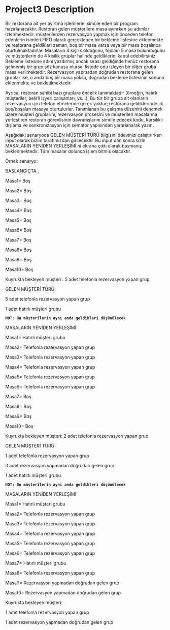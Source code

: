 Project3 Description
====================

Bir restorana ait yer ayırtma işlemlerini simüle eden bir program hazırlanacaktır. Restoran gelen müşterilere masa ayırırken şu adımlar izlenmektedir: müşterilerden rezervasyon yapmak için önceden telefon edenlerin isimleri FIFO olarak gerçeklenen bir bekleme listesine eklenmekte ve restorana geldikleri zaman, boş bir masa varsa veya bir masa boşalınca oturtulmaktadırlar. Masaların 4 kişilik olduğunu, toplam 5 masa bulunduğunu ve müşterilerin de 4 kişilik gruplar halinde geldiklerini kabul edebilirsiniz. Bekleme listesine adını yazdırmış ancak sırası geldiğinde henüz restorana gelmemiş bir grup söz konusu olursa, listede onu izleyen bir diğer gruba masa verilmektedir. Rezervasyon yapmadan doğrudan restorana gelen gruplar ise, o anda boş bir masa yoksa, doğrudan bekleme listesinin sonuna eklenmekte ve bekletilmektedir.

Ayrıca, restoran sahibi bazı gruplara öncelik tanımaktadır (örneğin, hatırlı müşteriler, belirli işyeri çalışanları, vs...). Bu tür bir gruba ait olanların rezervasyon için telefon etmelerine gerek yoktur; restorana geldiklerinde ilk boş/boşalan masaya oturtulurlar. Tanımlanan bu çalışma düzenini denemek üzere müşteri gruplarını, rezervasyon prosesini ve müşterileri masalarına yerleştiren restoran görevlisinin davranışlarını simüle edecek kodu, karşılıklı dışlama ve senkronizasyon için semafor yapısından yararlanarak yazın.

Aşağıdaki senaryoda GELEN MÜŞTERİ TÜRÜ bilgisini ödevinizi çalıştırırken input olarak bizim tarafımızdan girilecektir. Bu input dan sonra sizin MASALARIN YENİDEN YERLEŞİMİ ni ekrana çıktı olarak basmanız beklenmektedir. Tüm masalar dolunca işlem bitmiş olacaktır.

Örnek senaryo:

BAŞLANGIÇTA ,

Masa1= Boş

Masa2= Boş

Masa3= Boş

Masa4= Boş

Masa5= Boş

Masa6= Boş

Masa7= Boş

Masa8= Boş

Masa9= Boş

Masa10= Boş

Kuyrukta bekleyen müşteri : 5 adet telefonla rezervasyon yapan grup

GELEN MÜŞTERİ TÜRÜ:

5 adet telefonla rezervasyon yapan grup

1 adet hatırlı müşteri grubu

**`NOT: Bu müşterilerin aynı anda geldikleri düşünülecek`**

MASALARIN YENİDEN YERLEŞİMİ:

Masa1= Hatırlı müşteri grubu

Masa2= Telefonla rezervasyon yapan grup

Masa3= Telefonla rezervasyon yapan grup

Masa4= Telefonla rezervasyon yapan grup

Masa5= Telefonla rezervasyon yapan grup

Masa6= Telefonla rezervasyon yapan grup

Masa7= Boş

Masa8= Boş

Masa9= Boş

Masa10= Boş

Kuyrukta bekleyen müşteri: 2 adet telefonla rezervasyon yapan grup

GELEN MÜŞTERİ TÜRÜ:

1 adet telefonla rezervasyon yapan grup

3 adet rezervasyon yapmadan doğrudan gelen grup

1 adet hatırlı müşteri grubu

**`NOT: Bu müşterilerin aynı anda geldikleri düşünülecek`**

MASALARIN YENİDEN YERLEŞİMİ:

Masa1= Hatırlı müşteri grubu

Masa2= Telefonla rezervasyon yapan grup

Masa3= Telefonla rezervasyon yapan grup

Masa4= Telefonla rezervasyon yapan grup

Masa5= Telefonla rezervasyon yapan grup

Masa6= Telefonla rezervasyon yapan grup

Masa7= Hatırlı müşteri grubu

Masa8= Telefonla rezervasyon yapan grup

Masa9= Rezervasyon yapmadan doğrudan gelen grup

Masa10= Rezervasyon yapmadan doğrudan gelen grup

Kuyrukta bekleyen müşteri:

1 adet telefonla rezervasyon yapan grup

1 adet rezervasyon yapmadan doğrudan gelen grup
